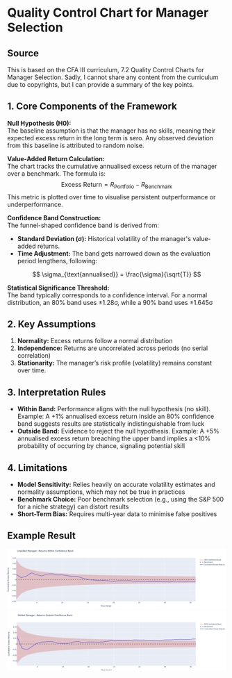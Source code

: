 # Quality Control Chart for Manager Selection

## Source

This is based on the CFA III curriculum, 7.2 Quality Control Charts for Manager Selection. Sadly, I cannot share any content from the curriculum due to copyrights, but I can provide a summary of the key points.

## **1. Core Components of the Framework**

**Null Hypothesis (H0):**  
The baseline assumption is that the manager has no skills, meaning their expected excess return in the long term is sero. Any observed deviation from this baseline is attributed to random noise.

**Value-Added Return Calculation:**  
The chart tracks the cumulative annualised excess return of the manager over a benchmark. The formula is:
$$ \text{Excess Return} = R_{\text{Portfolio}} - R_{\text{Benchmark}} $$
This metric is plotted over time to visualise persistent outperformance or underperformance.

**Confidence Band Construction:**  
The funnel-shaped confidence band is derived from:  

- **Standard Deviation ($\sigma$):** Historical volatility of the manager's value-added returns.  
- **Time Adjustment:** The band gets narrowed down as the evaluation period lengthens, following:  

$$
\sigma_{\text{annualised}} = \frac{\sigma}{\sqrt{T}}
$$  

**Statistical Significance Threshold:**  
The band typically corresponds to a confidence interval. For a normal distribution, an 80% band uses ±1.28σ, while a 90% band uses ±1.645σ

## **2. Key Assumptions**

1. **Normality:** Excess returns follow a normal distribution
2. **Independence:** Returns are uncorrelated across periods (no serial correlation)
3. **Stationarity:** The manager’s risk profile (volatility) remains constant over time.

## **3. Interpretation Rules**

- **Within Band:** Performance aligns with the null hypothesis (no skill). Example: A +1% annualised excess return inside an 80% confidence band suggests results are statistically indistinguishable from luck
- **Outside Band:** Evidence to reject the null hypothesis. Example: A +5% annualised excess return breaching the upper band implies a <10% probability of occurring by chance, signaling potential skill

## **4. Limitations**

- **Model Sensitivity:** Relies heavily on accurate volatility estimates and normality assumptions, which may not be true in practices
- **Benchmark Choice:** Poor benchmark selection (e.g., using the S&P 500 for a niche strategy) can distort results
- **Short-Term Bias:** Requires multi-year data to minimise false positives

## Example Result

![Unskilled Manager](assets/unskilled_manager.png)
![Skilled Manager](assets/skilled_manager.png)
